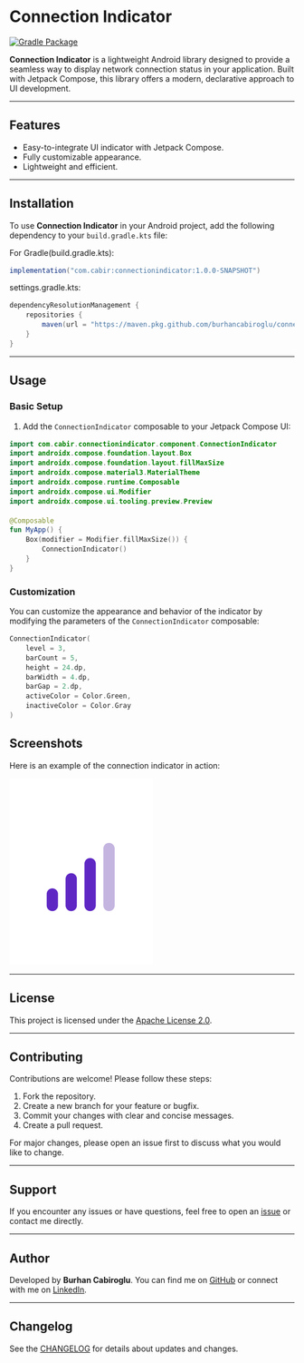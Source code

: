 # Connection Indicator

[![Gradle Package](https://github.com/burhancabiroglu/connection-indicator/actions/workflows/gradle-publish.yml/badge.svg)](https://github.com/burhancabiroglu/connection-indicator/actions/workflows/gradle-publish.yml)

**Connection Indicator** is a lightweight Android library designed to provide a seamless way to display network connection status in your application. Built with Jetpack Compose, this library offers a modern, declarative approach to UI development.

---

## Features

- Easy-to-integrate UI indicator with Jetpack Compose.
- Fully customizable appearance.
- Lightweight and efficient.

---

## Installation

To use **Connection Indicator** in your Android project, add the following dependency to your `build.gradle.kts` file:


For Gradle(build.gradle.kts):

```gradle
implementation("com.cabir:connectionindicator:1.0.0-SNAPSHOT")
```

settings.gradle.kts:

```gradle
dependencyResolutionManagement {
    repositories {
        maven(url = "https://maven.pkg.github.com/burhancabiroglu/connection-indicator")
    }
}
```
---

## Usage

### Basic Setup

1. Add the `ConnectionIndicator` composable to your Jetpack Compose UI:

```kotlin
import com.cabir.connectionindicator.component.ConnectionIndicator
import androidx.compose.foundation.layout.Box
import androidx.compose.foundation.layout.fillMaxSize
import androidx.compose.material3.MaterialTheme
import androidx.compose.runtime.Composable
import androidx.compose.ui.Modifier
import androidx.compose.ui.tooling.preview.Preview

@Composable
fun MyApp() {
    Box(modifier = Modifier.fillMaxSize()) {
        ConnectionIndicator()
    }
}
```

### Customization

You can customize the appearance and behavior of the indicator by modifying the parameters of the `ConnectionIndicator` composable:

```kotlin
ConnectionIndicator(
    level = 3,
    barCount = 5,
    height = 24.dp,
    barWidth = 4.dp,
    barGap = 2.dp,
    activeColor = Color.Green,
    inactiveColor = Color.Gray
)
```

## Screenshots

Here is an example of the connection indicator in action:

![Connection Indicator](./art/sample.png)

---

## License

This project is licensed under the [Apache License 2.0](https://github.com/burhancabiroglu/connection-indicator/blob/main/LICENSE).

---

## Contributing

Contributions are welcome! Please follow these steps:

1. Fork the repository.
2. Create a new branch for your feature or bugfix.
3. Commit your changes with clear and concise messages.
4. Create a pull request.

For major changes, please open an issue first to discuss what you would like to change.

---

## Support

If you encounter any issues or have questions, feel free to open an [issue](https://github.com/burhancabiroglu/connection-indicator/issues) or contact me directly.

---

## Author

Developed by **Burhan Cabiroglu**. You can find me on [GitHub](https://github.com/burhancabiroglu) or connect with me on [LinkedIn](https://linkedin.com/in/burhancabiroglu).

---

## Changelog

See the [CHANGELOG](https://github.com/burhancabiroglu/connection-indicator/blob/main/CHANGELOG.md) for details about updates and changes.

